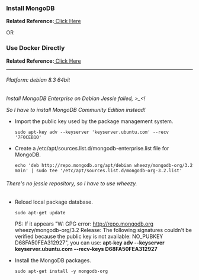 ### Install MongoDB
**Related Reference:**[ Click Here](https://docs.mongodb.org/manual/administration/install-on-linux/)<p>

OR

### Use Docker Directly
**Related Reference:**[ Click Here](https://hub.docker.com/_/mongo/)<p>

***

###### Platform: debian 8.3 64bit<p>

*Install MongoDB Enterprise on Debian Jessie failed, >_<!*<p>
*So I have to install MongoDB Community Edition instead!*<p>

* Import the public key used by the package management system.<p>
`sudo apt-key adv --keyserver 'keyserver.ubuntu.com' --recv '7F0CEB10'`<p>

* Create a /etc/apt/sources.list.d/mongodb-enterprise.list file for MongoDB.<p>
`echo 'deb http://repo.mongodb.org/apt/debian wheezy/mongodb-org/3.2 main' | sudo tee '/etc/apt/sources.list.d/mongodb-org-3.2.list'`<p>
###### There's no jessie repository, so I have to use wheezy.<p>

* Reload local package database.<p>
`sudo apt-get update`<p>
  PS: If it appears "W: GPG error: http://repo.mongodb.org wheezy/mongodb-org/3.2 Release: The following signatures couldn't be verified because the public key is not available: NO_PUBKEY D68FA50FEA312927", you can use: __apt-key adv --keyserver keyserver.ubuntu.com --recv-keys D68FA50FEA312927__<p>

* Install the MongoDB packages.<p>
`sudo apt-get install -y mongodb-org`<p>
